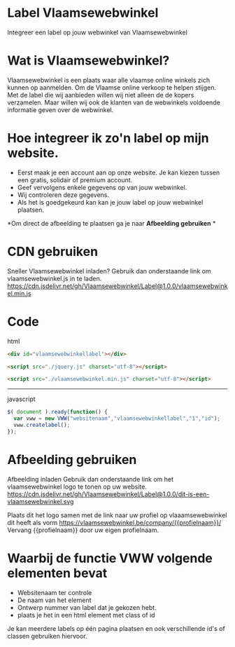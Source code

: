 # Label Vlaamsewebwinkel
Integreer een label op jouw webwinkel van Vlaamsewebwinkel

# Wat is Vlaamsewebwinkel?
Vlaamsewebwinkel is een plaats waar alle vlaamse online winkels zich kunnen op aanmelden. Om de Vlaamse online verkoop te helpen stijgen. Met de label die wij aanbieden willen wij niet alleen de de kopers verzamelen. Maar willen wij ook de klanten van de webwinkels voldoende informatie geven over de webwinkel.

# Hoe integreer ik zo'n label op mijn website.
- Eerst maak je een account aan op onze website.
  Je kan kiezen tussen een gratis, solidair of premium account.
- Geef vervolgens enkele gegevens op van jouw webwinkel.
- Wij controleren deze gegevens.
- Als het is goedgekeurd kan kan je jouw label op jouw webwinkel plaatsen.

*Om direct de afbeelding te plaatsen ga je naar **Afbeelding gebruiken** *

# CDN gebruiken
Sneller Vlaamsewebwinkel inladen?
Gebruik dan onderstaande link om vlaamsewebwinkel.js in te laden.
https://cdn.jsdelivr.net/gh/Vlaamsewebwinkel/Label@1.0.0/vlaamsewebwinkel.min.js

# Code

html
```html
<div id="vlaamsewebwinkellabel"></div>
```
```html
<script src="./jquery.js" charset="utf-8"></script>
```
```html
<script src="./vlaamsewebwinkel.min.js" charset="utf-8"></script>
```
****

javascript
```javascript
$( document ).ready(function() {
  var vww = new VWW("websitenaam","vlaamsewebwinkellabel","1","id");
  vww.createlabel();
});
```

# Afbeelding gebruiken
Afbeelding inladen
Gebruik dan onderstaande link om het vlaamsewebwinkel logo te tonen op uw website.
https://cdn.jsdelivr.net/gh/Vlaamsewebwinkel/Label@1.0.0/dit-is-een-vlaamsewebwinkel.svg

Plaats dit het logo samen met de link naar uw profiel op vlaaamsewebwinkel
dit heeft als vorm https://vlaamsewebwinkel.be/company/{{profielnaam}}/
Vervang {{profielnaam}} door uw eigen profielnaam.

# Waarbij de functie VWW volgende elementen bevat
* Websitenaam ter controle
* De naam van het element
* Ontwerp nummer van label dat je gekozen hebt.
* plaats je het in een html element met class of id

Je kan meerdere labels op één pagina plaatsen en ook verschillende id's of classen gebruiken hiervoor.
